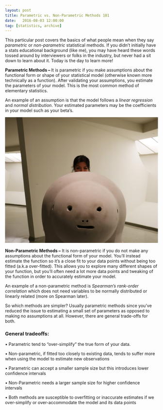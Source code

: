 ```yaml
---
layout: post
title: Parametric vs. Non-Parametric Methods 101
date:   2016-08-03 12:00:00
tag: [statistics, archive]
---
```


<p>This particular post covers the basics of what people mean when they say <i>parametric </i> or <i>non-parametric</i> statistical methods. If you didn’t initially have a stats educational background (like me), you may have heard these words tossed around by interviewers or folks in the industry, but never had a sit down to learn about it. Today is the day to learn more! </p>

<p><b>Parametric Methods – </b>It is parametric if you make assumptions about the functional form or shape of your statistical model (otherwise known more technically as a function). After validating your assumptions, you estimate the parameters of your model. This is the most common method of elementary statistics. </p>

<p>An example of an assumption is that the model follows a <i>linear regression</i> and <i>normal distribution</i>. Your estimated parameters may be the coefficients in your model such as your beta’s. </p>
<p align="center"><img src="/images/postimages/eidlandweiss.JPG"></p>
<p><b>Non-Parametric Methods –</b> It is non-parametric if you do not make any assumptions about the functional form of your model. You’ll instead estimate the function so it’s a close fit to your data points without being too fitted (a.k.a over-fitted). This allows you to explore many different shapes of your function, but you’ll often need a lot more data points and tweaking of the function in order to accurately estimate your model. </p>

<p>An example of a non-parametric method is <i>Spearman’s rank-order correlation</i> which does not need variables to be normally distributed or linearly related (more on Spearman later). </p>

<p>So which methods are simpler? Usually parametric methods since you’ve reduced the issue to estimating a small set of parameters as opposed to making no assumptions at all. However, there are general trade-offs for both.</p>

<h3>General tradeoffs:</h3>
•	Parametric tend to “over-simplify” the true form of your data. <p></p>
•	Non-parametric, if fitted too closely to existing data, tends to suffer more when using the model to estimate new observations

•	Parametric can accept a smaller sample size but this introduces lower confidence intervals<p></p>
•	Non-Parametric needs a larger sample size for higher confidence intervals

•	Both methods are susceptible to overfitting or inaccurate estimates if we over-simplify or over-accommodate the model and its data points
